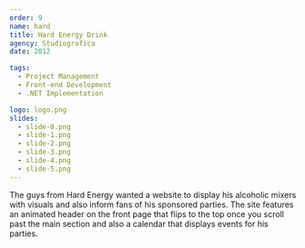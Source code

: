 ```yaml
---
order: 9
name: hard
title: Hard Energy Drink
agency: Studiografica
date: 2012

tags:
  - Project Management
  - Front-end Development
  - .NET Implementation

logo: logo.png
slides:
  - slide-0.png
  - slide-1.png
  - slide-2.png
  - slide-3.png
  - slide-4.png
  - slide-5.png
---
```

The guys from Hard Energy wanted a website to display his alcoholic mixers with visuals and also inform fans of his sponsored parties. The site features an animated header on the front page that flips to the top once you scroll past the main section and also a calendar that displays events for his parties.
